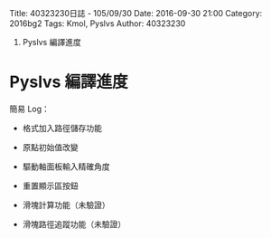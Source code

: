 Title: 40323230日誌 - 105/09/30
Date: 2016-09-30 21:00
Category: 2016bg2
Tags: Kmol, Pyslvs
Author: 40323230

1. Pyslvs 編譯進度

<!-- PELICAN_END_SUMMARY -->

Pyslvs 編譯進度
===

簡易 Log：

+ 格式加入路徑儲存功能

+ 原點初始值改變

+ 驅動軸面板輸入精確角度

+ 重置顯示區按鈕

+ 滑塊計算功能（未驗證）

+ 滑塊路徑追蹤功能（未驗證）